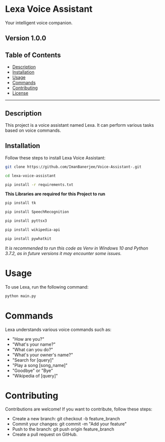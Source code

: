 # Lexa Voice Assistant

Your intelligent voice companion.

## Version 1.0.0

## Table of Contents

- [Description](#description)
- [Installation](#installation)
- [Usage](#usage)
- [Commands](#commands)
- [Contributing](#contributing)
- [License](#license)

---

## Description

This project is a voice assistant named Lexa. It can perform various tasks based on voice commands.

## Installation

Follow these steps to install Lexa Voice Assistant:

```bash
git clone https://github.com/ImanBanerjee/Voice-Assistant-.git
```
```bash
cd lexa-voice-assistant
```
```bash
pip install -r requirements.txt
```

**This Libraries are required for this Project to run**
```bash
pip install tk
```
```bash
pip install SpeechRecognition
```
```bash
pip install pyttsx3
```
```bash
pip install wikipedia-api
```
```bash
pip install pywhatkit
```

*It is recommended to run this code as Venv in Windows 10 and Python 3.7.2, as in future versions it may encounter some issues.*

# Usage
To use Lexa, run the following command:

```bash
python main.py
```

# Commands
Lexa understands various voice commands such as:

* "How are you?"
* "What's your name?"
* "What can you do?"
* "What's your owner's name?"
* "Search for [query]"
* "Play a song [song_name]"
* "Goodbye" or "Bye"
* "Wikipedia of [query]"

# Contributing
Contributions are welcome! If you want to contribute, follow these steps:

* Create a new branch: git checkout -b feature_branch
* Commit your changes: git commit -m "Add your feature"
* Push to the branch: git push origin feature_branch
* Create a pull request on GitHub.



  









